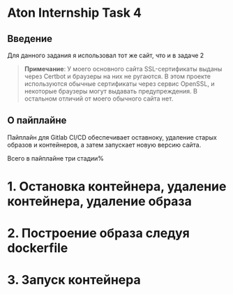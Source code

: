 # Aton Internship Task 4

## Введение

Для данного задания я использовал тот же сайт, что и в задаче 2

> **Примечание**: У моего основного сайта SSL-сертификаты выданы через Certbot и браузеры на них не ругаются. В этом проекте используются обычные сертификаты через сервис OpenSSL, и некоторые браузеры могут выдавать предупреждения. В остальном отличий от моего обычного сайта нет.

## О пайплайне

Пайплайн для Gitlab CI/CD обеспечивает оставноку, удаление старых образов и контейнеров, а затем запускает новую версию сайта.

Всего в пайплайне три стадии%

# 1. Остановка контейнера, удаление контейнера, удаление образа

# 2. Построение образа следуя dockerfile

# 3. Запуск контейнера
